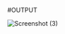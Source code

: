 #OUTPUT

![Screenshot (3)](https://github.com/user-attachments/assets/5331de59-5d80-4a04-8a9f-49bf10ff3288)
